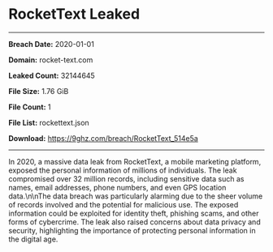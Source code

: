 # RocketText Leaked

------------
**Breach Date:** 2020-01-01

**Domain:** rocket-text.com

**Leaked Count:** 32144645

**File Size:** 1.76 GiB

**File Count:** 1

**File List:** rockettext.json

**Download:** https://9ghz.com/breach/RocketText_514e5a

------------
In 2020, a massive data leak from RocketText, a mobile marketing platform, exposed the personal information of millions of individuals. The leak compromised over 32 million records, including sensitive data such as names, email addresses, phone numbers, and even GPS location data.\n\nThe data breach was particularly alarming due to the sheer volume of records involved and the potential for malicious use. The exposed information could be exploited for identity theft, phishing scams, and other forms of cybercrime. The leak also raised concerns about data privacy and security, highlighting the importance of protecting personal information in the digital age.
